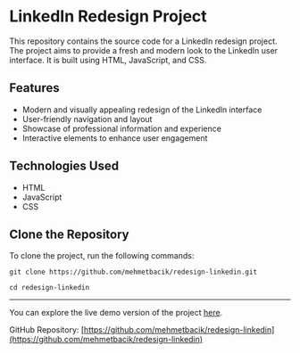 # LinkedIn Redesign Project

This repository contains the source code for a LinkedIn redesign project. The project aims to provide a fresh and modern look to the LinkedIn user interface. It is built using HTML, JavaScript, and CSS.

## Features

- Modern and visually appealing redesign of the LinkedIn interface
- User-friendly navigation and layout
- Showcase of professional information and experience
- Interactive elements to enhance user engagement

## Technologies Used

- HTML
- JavaScript
- CSS

## Clone the Repository

To clone the project, run the following commands:

```
git clone https://github.com/mehmetbacik/redesign-linkedin.git
```
```
cd redesign-linkedin
```

---

You can explore the live demo version of the project [here](https://redesign-linkedin.vercel.app/).

GitHub Repository: [https://github.com/mehmetbacik/redesign-linkedin](https://github.com/mehmetbacik/redesign-linkedin)